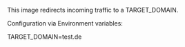 This image redirects incoming traffic to a TARGET_DOMAIN.

Configuration via Environment variables:

TARGET_DOMAIN=test.de 
